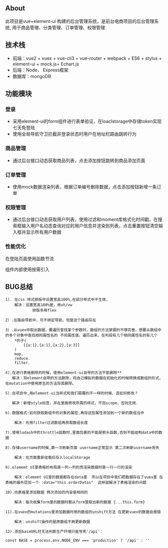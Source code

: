 ## About

此项目是vue+element-ui 构建的后台管理系统，是前台电商项目的后台管理系统, 用于商品管理、分类管理、订单管理、权限管理



## 技术栈

- 前端：vue2 + vuex + vue-cli3 + vue-router + webpack + ES6 + stylus + element-ui + mock.js+ Echart.js
- 后端：Node， Express框架
- 数据库：mongoDB



## 功能模块

### 登录

- 采用element-ui的form组件进行表单验证，在loaclstorage中存储token实现七天免登陆
- 使用全局导航守卫拦截非登录状态时用户在地址栏路由跳转行为

### 商品管理

- 通过后台接口动态获取商品列表，点击添加按钮跳转到商品添加页面

### 订单管理

- 使用mock数据渲染列表，根据订单编号删除数据，点击添加按钮新增一条订单

### 权限管理

- 通过后台接口动态获取用户列表，使用过滤和moment库格式化时间戳，在搜索框输入用户名动态查询对应的用户信息并渲染到列表，点击重置按钮清空输入框并显示所有用户数据

### 性能优化

在登陆页面使用函数节流

组件内部使用按需引入

## BUG总结

```
1). 在css 样式排版中设置宽高100%,在部分样式中不生效，
    解决：设置宽高100%是，用vh/vw
            排版多用flex

2）.在路由导航中，可不绑定导航，但是这个路由存在

3）.从vuex中取出数据，要遍历查找某个参数时，数组的方法掌握的不够完善，想要从数组中的多个对象中查找相同属性名的 不同属性值，遍历出来，在判段有几个相同属性名的有几个
    *列子(
        [{a:1},{a:1},{a:2},{a:3}]
    )
    map.
    reduce.
    filter.
    
4).在进行表格删除的时候，使用element-ui自带的方法不能删除**
   解决：将element自带的方法删除，将自己模拟的数据在初始化的时候转换成数组的形式，在mutation中使用原生的方法将其删除。

5).在项目中,用element-ui当样式和我们需要的不一样的时候，该如何修改？

   解决：新增style标签，并在里面修改所需的样式，不加scope，否则无效.
   
6).数据格式:如何获取数组中的对象的属性,再将这些属性添加到一个新的数组当中
	
	解决：先用filter过滤数组再获取数组长度
	
7).使用lodash中的throttle函数时,里面包裹的不能是箭头函数,否则不能结构data中的数据

8).存储username的时候,第一次刷新页面 username正常显示 第二次刷新username丢失

	解决：在页面重新挂载后存入localStorage
	
9).elememt UI里表格的布局是一列一列的而渲染数据时是一行一行的渲染

	解决：elememt UI里的数据都存在data里  所以在项目中我们把数据存在了vuex里 在表格的最外层加一个 :data="this.orderDatas"  这样就解决了表格渲染的问题

10).向表格里添加数据 两次添加的内容是相同的
	
	解决：每次收集form里的数据时都从form里取出新的数据 {...this.form} 
	
11).在vuex的mutations里添加数据时用的数组的unshift方法 在更新vuex的数据会报错

	解决：unshift操作的是原数组不再更新数据

12).添加baseURL时无法判断生产环境只能写死'/api'：

const BASE = process.env.NODE_ENV === 'production' ? '/api' : ''
```

